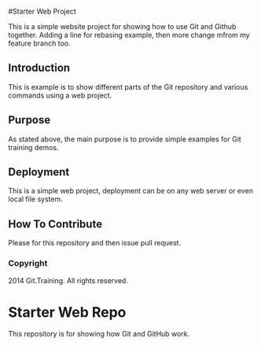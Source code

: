 #Starter Web Project

This is a simple website project for showing
how to use Git and Github together. Adding a line for rebasing example, then
more change mfrom my feature branch too.

## Introduction

This is example is to show different parts
of the Git repository and various commands
using a web project.

## Purpose

As stated above, the main purpose is to
provide simple examples for Git training
demos.

## Deployment

This is a simple web project, deployment
can be on any web server or even local
file system.

## How To Contribute

Please for this repository and then issue pull request.

### Copyright

2014 Git.Training. All rights reserved.

# Starter Web Repo

This repository is for showing how Git and GitHub work.